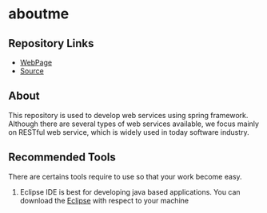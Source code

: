 # aboutme

## Repository Links

 - [WebPage](https://ravikumaratluri.github.io/aboutme/)
 - [Source](https://github.com/ravikumaratluri/aboutme)

## About

This repository is used to develop web services using spring framework. Although there are several types of web services available, we focus mainly on RESTful web service, which is widely used in today software industry.

## Recommended Tools

There are certains tools require to use so that your work become easy.

 1. Eclipse IDE is best for developing java based applications. You can download the [Eclipse](https://www.oracle.com/technetwork/java/javase/downloads/jdk8-downloads-2133151.html) with respect to your machine


